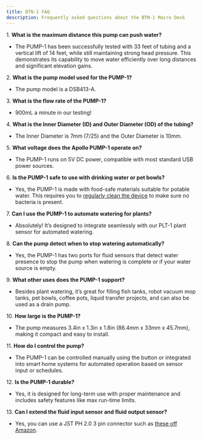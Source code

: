```yaml
---
title: BTN-1 FAQ
description: Frequently asked questions about the BTN-1 Macro Deck
---
```

1\. **What is the maximum distance this pump can push water?**

* The PUMP-1 has been successfully tested with 33 feet of tubing and a vertical lift of 14 feet, while still maintaining strong head pressure. This demonstrates its capability to move water efficiently over long distances and significant elevation gains.

2\. **What is the pump model used for the PUMP-1?**

* The pump model is a DSB413-A.

3\. **What is the flow rate of the PUMP-1?**

* 900mL a minute in our testing!

4\. **What is the Inner Diameter (ID) and Outer Diameter (OD) of the tubing?**

* The Inner Diameter is 7mm (7/25) and the Outer Diameter is 10mm.

5\. **What voltage does the Apollo PUMP-1 operate on?**

* The PUMP-1 runs on 5V DC power, compatible with most standard USB power sources.

6\. **Is the PUMP-1 safe to use with drinking water or pet bowls?**

* Yes, the PUMP-1 is made with food-safe materials suitable for potable water. This requires you to <a href="https://www.fda.gov/food/buy-store-serve-safe-food/safe-food-handling" target="_blank" rel="noreferrer nofollow noopener">regularly clean the device</a> to make sure no bacteria is present.

7\. **Can I use the PUMP-1 to automate watering for plants?**

* Absolutely! It’s designed to integrate seamlessly with our PLT-1 plant sensor for automated watering.

8\. **Can the pump detect when to stop watering automatically?**

* Yes, the PUMP-1 has two ports for fluid sensors that detect water presence to stop the pump when watering is complete or if your water source is empty.

9\. **What other uses does the PUMP-1 support?**

* Besides plant watering, it’s great for filling fish tanks, robot vacuum mop tanks, pet bowls, coffee pots, liquid transfer projects, and can also be used as a drain pump.

10\. **How large is the PUMP-1?**

* The pump measures 3.4in x 1.3in x 1.8in (86.4mm x 33mm x 45.7mm), making it compact and easy to install.

11\. **How do I control the pump?**

* The PUMP-1 can be controlled manually using the button or integrated into smart home systems for automated operation based on sensor input or schedules.

12\. **Is the PUMP-1 durable?**

* Yes, it is designed for long-term use with proper maintenance and includes safety features like max run-time limits.

13\. **Can I extend the fluid input sensor and fluid output sensor?**

* Yes, you can use a JST PH 2.0 3 pin connector such as <a href="https://www.amazon.com/XUGERIP-Connector-Female-Connectors-Extension/dp/B0D9R28WDR" target="_blank" rel="noreferrer nofollow noopener">these off Amazon</a>.